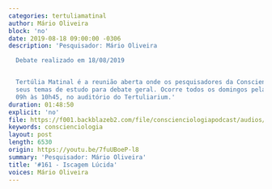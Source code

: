 ```yaml
---
categories: tertuliamatinal
author: Mário Oliveira
block: 'no'
date: 2019-08-18 09:00:00 -0306
description: 'Pesquisador: Mário Oliveira

  Debate realizado em 18/08/2019


  Tertúlia Matinal é a reunião aberta onde os pesquisadores da Conscienciologia apresentam
  seus temas de estudo para debate geral. Ocorre todos os domingos pela manhã, das
  09h às 10h45, no auditório do Tertuliarium.'
duration: 01:48:50
explicit: 'no'
file: https://f001.backblazeb2.com/file/conscienciologiapodcast/audios/7fuUBoeP-l8.mp3
keywords: conscienciologia
layout: post
length: 6530
origin: https://youtu.be/7fuUBoeP-l8
summary: 'Pesquisador: Mário Oliveira'
title: '#161 - Iscagem Lúcida'
voices: Mário Oliveira
---
```

